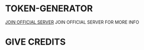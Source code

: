 # TOKEN-GENERATOR

[JOIN OFFICIAL SERVER](https://discord.gg/uFPrMfszzn)
JOIN OFFICIAL SERVER FOR MORE INFO

# GIVE CREDITS
